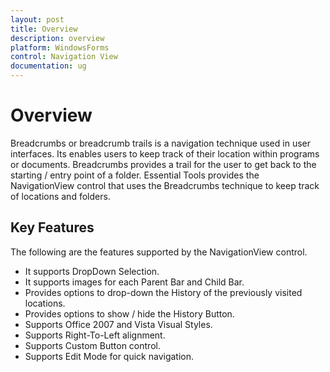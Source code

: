 ```yaml
---
layout: post
title: Overview
description: overview
platform: WindowsForms
control: Navigation View 
documentation: ug
---
```


# Overview

Breadcrumbs or breadcrumb trails is a navigation technique used in user interfaces. Its enables users to keep track of their location within programs or documents. Breadcrumbs provides a trail for the user to get back to the starting / entry point of a folder. Essential Tools provides the NavigationView control that uses the Breadcrumbs technique to keep track of locations and folders.

## Key Features

The following are the features supported by the NavigationView control.

* It supports DropDown Selection.
* It supports images for each Parent Bar and Child Bar.
* Provides options to drop-down the History of the previously visited locations.
* Provides options to show / hide the History Button.
* Supports Office 2007 and Vista Visual Styles.
* Supports Right-To-Left alignment.
* Supports Custom Button control.
* Supports Edit Mode for quick navigation.
